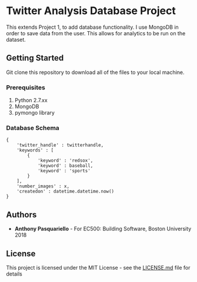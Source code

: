 # Twitter Analysis Database Project
This extends Project 1, to add database functionality. I use MongoDB in order to save data from the user. This allows for analytics to be run on the dataset. 

## Getting Started
Git clone this repository to download all of the files to your local machine.

### Prerequisites
1. Python 2.7.xx
1. MongoDB
1. pymongo library


### Database Schema
```
{
    'twitter_handle' : twitterhandle,
    'keywords' : [
        {
            'keyword' : 'redsox',
            'keyword' : baseball,
            'keyword' : 'sports'
        }
    ],
    'number_images' : x,
    'createdon' : datetime.datetime.now()
}
```

## Authors

* **Anthony Pasquariello** - For EC500: Building Software, Boston University 2018


## License

This project is licensed under the MIT License - see the [LICENSE.md](https://github.com/antpas/EC500C1/blob/master/LICENSE) file for details
